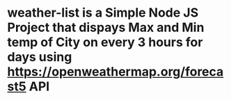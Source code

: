 # weather-list is a Simple Node JS Project that dispays Max and Min temp of City on every 3 hours for days using https://openweathermap.org/forecast5 API

